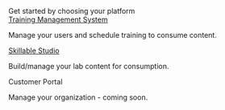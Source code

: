 <div id="homeLogoWrapper" title="Home" tabindex="0" role="button" aria-pressed="false">
  <div id="homeLogo"></div>
</div>

<div class="largeHeader">Get started by choosing your platform</div>

<div class="platformContainer">
  <div id="tmsContainer" class="cardContainer">
    <div id="tms" class="trueHome cardContent" title="TMS">
      <a href="/tms/home.md">Training Management System</a>
      <p>Manage your users and schedule training to consume content.</p>
    </div>
  </div>
  <div id="lodContainer" class="cardContainer">
    <div id="lod" class="trueHome cardContent" title="Skillable Studio">
      <a href="/lod/home.md">Skillable Studio</a>
      <p>Build/manage your lab content for consumption.</p>
    </div>
  </div>
  <div id="portalContainer" class="cardContainer" title="Customer Portal">
    <div id="portal" class="trueHome cardContent">
      <p>Customer Portal</p>
      <p>Manage your organization - coming soon.</p>
    </div>
  </div>
</div>
</div>
